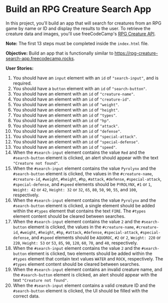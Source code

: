 # **Build an RPG Creature Search App**

In this project, you'll build an app that will search for creatures from an RPG game by name or ID and display the results to the user. To retrieve the creature data and images, you'll use freeCodeCamp's [<u>RPG Creature API</u>](https://rpg-creature-api.freecodecamp.rocks/).

**Note:** The first 13 steps must be completed inside the `index.html` file.

**Objective:** Build an app that is functionally similar to [<u>https://rpg-creature-search-app.freecodecamp.rocks</u>](https://rpg-creature-search-app.freecodecamp.rocks).

**User Stories:**

 1. You should have an `input` element with an `id` of `"search-input"`, and is required.
 2. You should have a `button` element with an `id` of `"search-button"`.
 3. You should have an element with an `id` of `"creature-name"`.
 4. You should have an element with an `id` of `"creature-id"`.
 5. You should have an element with an `id` of `"weight"`.
 6. You should have an element with an `id` of `"height"`.
 7. You should have an element with an `id` of `"types"`.
 8. You should have an element with an `id` of `"hp"`.
 9. You should have an element with an `id` of `"attack"`.
10. You should have an element with an `id` of `"defense"`.
11. You should have an element with an `id` of `"special-attack"`.
12. You should have an element with an `id` of `"special-defense"`.
13. You should have an element with an `id` of `"speed"`.
14. When the `#search-input` element contains the value `Red` and the `#search-button` element is clicked, an alert should appear with the text `"Creature not found"`.
15. When the `#search-input` element contains the value `Pyrolynx` and the `#search-button` element is clicked, the values in the `#creature-name`, `#creature-id`, `#weight`, `#height`, `#hp`, `#attack`, `#defense`, `#special-attack`, `#special-defense`, and `#speed` elements should be `PYROLYNX`, `#1` or `1`, `Weight: 42` or `42`, `Height: 32` or `32`, `65`, `80`, `50`, `90`, `55`, and `100`, respectively.
16. When the `#search-input` element contains the value `Pyrolynx` and the `#search-button` element is clicked, a single element should be added within the `#types` element that contains the text `FIRE`. The `#types` element content should be cleared between searches.
17. When the `#search-input` element contains the value `2` and the `#search-button` element is clicked, the values in the `#creature-name`, `#creature-id`, `#weight`, `#height`, `#hp`, `#attack`, `#defense`, `#special-attack`, `#special-defense`, and `#speed` elements should be `AQUOROC`, `#2` or `2`, `Weight: 220` or `220`, `Height: 53` or `53`, `85`, `90`, `120`, `60`, `70`, and `40`, respectively.
18. When the `#search-input` element contains the value `2` and the `#search-button` element is clicked, two elements should be added within the `#types` element that contain text values `WATER` and `ROCK`, respectively. The `#types` element content should be cleared between searches.
19. When the `#search-input` element contains an invalid creature name, and the `#search-button` element is clicked, an alert should appear with the text `"Creature not found"`.
20. When the `#search-input` element contains a valid creature ID and the `#search-button` element is clicked, the UI should be filled with the correct data.